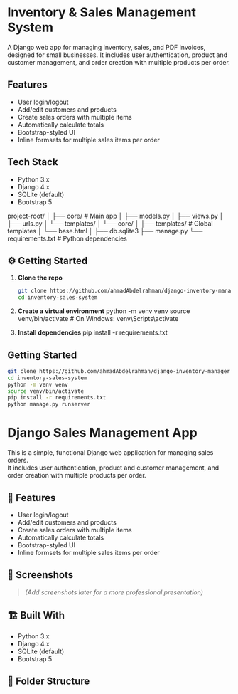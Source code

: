 # Inventory & Sales Management System

A Django web app for managing inventory, sales, and PDF invoices, designed for small businesses. 
It includes user authentication, product and customer management, and order creation with multiple products per order.

## Features
- User login/logout
- Add/edit customers and products
- Create sales orders with multiple items
- Automatically calculate totals
- Bootstrap-styled UI
- Inline formsets for multiple sales items per order

## Tech Stack
- Python 3.x
- Django 4.x
- SQLite (default)
- Bootstrap 5


project-root/
│
├── core/ # Main app
│ ├── models.py
│ ├── views.py
│ ├── urls.py
│ └── templates/
│ └── core/
│
├── templates/ # Global templates
│ └── base.html
│
├── db.sqlite3
├── manage.py
└── requirements.txt # Python dependencies

## ⚙️ Getting Started

1. **Clone the repo**  
    ```bash
    git clone https://github.com/ahmadAbdelrahman/django-inventory-manager
    cd inventory-sales-system
    
2. **Create a virtual environment**
    python -m venv venv
    source venv/bin/activate  # On Windows: venv\Scripts\activate
    
3. **Install dependencies**
    pip install -r requirements.txt




## Getting Started
```bash
git clone https://github.com/ahmadAbdelrahman/django-inventory-manager
cd inventory-sales-system
python -m venv venv
source venv/bin/activate
pip install -r requirements.txt
python manage.py runserver
```

# Django Sales Management App

This is a simple, functional Django web application for managing sales orders.  
It includes user authentication, product and customer management, and order creation with multiple products per order.

## 🚀 Features

- User login/logout
- Add/edit customers and products
- Create sales orders with multiple items
- Automatically calculate totals
- Bootstrap-styled UI
- Inline formsets for multiple sales items per order

## 📸 Screenshots

> _(Add screenshots later for a more professional presentation)_

## 🏗️ Built With

- Python 3.x
- Django 4.x
- SQLite (default)
- Bootstrap 5

## 📂 Folder Structure